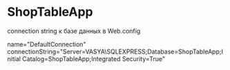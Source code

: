 # ShopTableApp

connection string к базе данных в Web.config

name="DefaultConnection"
connectionString="Server=VASYA\SQLEXPRESS;Database=ShopTableApp;Initial Catalog=ShopTableApp;Integrated Security=True"
